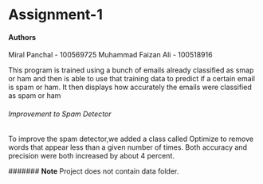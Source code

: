 # Assignment-1
#### Authors
Miral Panchal - 100569725
Muhammad Faizan Ali - 100518916

This program is trained using a bunch of emails already classified as smap or ham and then is able to use that training data to predict if a certain email is spam or ham. It then displays how accurately the emails were classified as spam or ham

###### Improvement to Spam Detector
To improve the spam detector,we added a class called Optimize to remove words that appear less than a given number of times. Both accuracy and precision were both increased by about 4 percent.

####### **Note**
Project does not contain data folder.  
